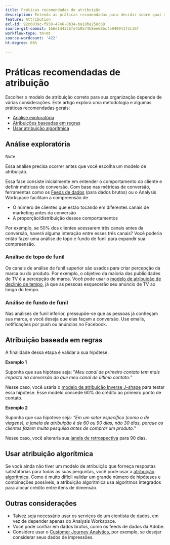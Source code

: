 ```yaml
---
title: Práticas recomendadas de atribuição
description: Entenda as práticas recomendadas para decidir sobre qual modelo de atribuição usar.
feature: Attribution
exl-id: 92c6039c-f950-4746-8b34-ba18be258c08
source-git-commit: 1b6e1d432bfe4b0574b8ee68bcfa940941f3c36f
workflow-type: tm+mt
source-wordcount: '422'
ht-degree: 66%

---
```


# Práticas recomendadas de atribuição

Escolher o modelo de atribuição correto para sua organização depende de várias considerações. Este artigo explora uma metodologia e algumas práticas recomendadas gerais:

* [Análise exploratória](#exploratory-analysis)
* [Atribuições baseadas em regras](#rule-base-attribution)
* [Usar atribuição algorítmica](#use-algorithmic-attribution)

## Análise exploratória

>[!NOTE]
>Essa análise precisa ocorrer antes que você escolha um modelo de atribuição.

Essa fase consiste inicialmente em entender o comportamento do cliente e definir métricas de conversão. Com base nas métricas de conversão, ferramentas como os [Feeds de dados](https://experienceleague.adobe.com/pt-br/docs/analytics/export/analytics-data-feed/data-feed-overview) (para dados brutos) ou o Analysis Workspace facilitam a compreensão de

* O número de clientes que estão tocando em diferentes canais de marketing antes da conversão
* A proporção/distribuição desses comportamentos

Por exemplo, se 50% dos clientes acessarem três canais antes da conversão, haverá alguma interação entre esses três canais?
Você poderia então fazer uma análise de topo e fundo de funil para expandir sua compreensão.

### Análise de topo de funil

Os canais de análise de funil superior são usados para criar percepção da marca ou do produto. Por exemplo, o objetivo da maioria das publicidades de TV é a percepção de marca. Você pode usar o [modelo de atribuição de declínio de tempo](/help/analysis-workspace/attribution/models.md), já que as pessoas esquecerão seu anúncio de TV ao longo do tempo.

### Análise de fundo de funil

Nas análises de funil inferior, pressupõe-se que as pessoas já conheçam sua marca, e você deseja que elas façam a conversão. Use emails, notificações por push ou anúncios no Facebook.

## Atribuição baseada em regras

A finalidade dessa etapa é validar a sua hipótese.

**Exemplo 1**

Suponha que sua hipótese seja: &quot;*Meu canal de primeiro contato tem mais impacto na conversão do que meu canal de último contato.*&quot;

Nesse caso, você usaria o [modelo de atribuição Inverse J-shape](/help/analysis-workspace/attribution/models.md) para testar essa hipótese. Esse modelo concede 60% do crédito ao primeiro ponto de contato.

**Exemplo 2**

Suponha que sua hipótese seja: *&quot;Em um setor específico (como o de viagens), a janela de atribuição é de 60 ou 90 dias, não 30 dias, porque os clientes fazem muita pesquisa antes de comprar um produto.*&quot;

Nesse caso, você alteraria sua [janela de retrospectiva](https://experienceleague.adobe.com/pt-br/docs/analytics/analyze/analysis-workspace/attribution/models) para 90 dias.

## Usar atribuição algorítmica

Se você ainda não tiver um modelo de atribuição que forneça respostas satisfatórias para todas as suas perguntas, você pode usar a [atribuição algorítmica](/help/analysis-workspace/attribution/algorithmic.md). Como é muito difícil validar um grande número de hipóteses e combinações possíveis, a atribuição algorítmica usa algoritmos integrados para alocar crédito entre itens de dimensão.

## Outras considerações

* Talvez seja necessário usar os serviços de um cientista de dados, em vez de depender apenas do Analysis Workspace.
* Você pode confiar em dados brutos, como os feeds de dados da Adobe.
* Considere usar o [Customer Journey Analytics](https://experienceleague.adobe.com/pt-br/docs/analytics-platform/using/cja-overview/cja-b2c-overview/cja-overview), por exemplo, se desejar considerar seus dados de impressões.
